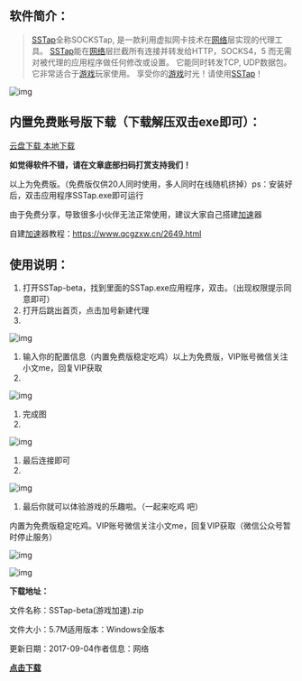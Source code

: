 ## 软件简介：

> [SSTap](https://www.qcgzxw.cn/tag/sstap)全称SOCKSTap, 是一款利用虚拟网卡技术在[网络](https://www.qcgzxw.cn/tag/网络)层实现的代理工具。 [SSTap](https://www.qcgzxw.cn/tag/sstap)能在[网络](https://www.qcgzxw.cn/tag/网络)层拦截所有连接并转发给HTTP，SOCKS4，5 而无需对被代理的应用程序做任何修改或设置。 它能同时转发TCP, UDP数据包。 它非常适合于[游戏](https://www.qcgzxw.cn/tag/游戏)玩家使用。 享受你的[游戏](https://www.qcgzxw.cn/tag/游戏)时光！请使用[SSTap](https://www.qcgzxw.cn/tag/sstap)！

![img](https://ask.qcloudimg.com/http-save/yehe-1041883/3yahpoirwj.png?imageView2/2/w/1620)

## 内置免费账号版下载（下载解压双击exe即可）：

[ 云盘下载](https://pan.lanzou.com/i0cvy9g)[ 本地下载](https://freed.ga/ShadowSocksR/SSTap-Free.zip)

**如觉得软件不错，请在文章底部扫码打赏支持我们！**

以上为免费版。（免费版仅供20人同时使用，多人同时在线随机挤掉）ps：安装好后，双击应用程序SSTap.exe即可运行

由于免费分享，导致很多小伙伴无法正常使用，建议大家自己搭建[加速](https://www.qcgzxw.cn/tag/加速)器

自建[加速](https://www.qcgzxw.cn/tag/加速)器教程：https://www.qcgzxw.cn/2649.html

## 使用说明：

1. 打开SSTap-beta，找到里面的SSTap.exe应用程序，双击。（出现权限提示同意即可）
2. 打开后跳出首页，点击加号新建代理
3. 

![img](https://ask.qcloudimg.com/http-save/yehe-1041883/853h0dwoza.png?imageView2/2/w/1620)

1. 输入你的配置信息（内置免费版稳定吃鸡）以上为免费版，VIP账号微信关注小文me，回复VIP获取
2. 

![img](https://ask.qcloudimg.com/http-save/yehe-1041883/pb8nu5k4dv.png?imageView2/2/w/1620)

1. 完成图
2. 

![img](https://ask.qcloudimg.com/http-save/yehe-1041883/zx9szjvk7q.png?imageView2/2/w/1620)

1. 最后连接即可
2. 

![img](https://ask.qcloudimg.com/http-save/yehe-1041883/8qvxaq809s.png?imageView2/2/w/1620)

1. 最后你就可以体验游戏的乐趣啦。（一起来吃鸡 吧）

内置为免费版稳定吃鸡。VIP账号微信关注小文me，回复VIP获取（微信公众号暂时停止服务）

![img](https://ask.qcloudimg.com/http-save/yehe-1041883/7yxnzncq5e.png?imageView2/2/w/1620)

![img](https://ask.qcloudimg.com/http-save/yehe-1041883/7yxnzncq5e.png?imageView2/2/w/1620)

**下载地址：**

文件名称：SSTap-beta(游戏加速).zip

文件大小：5.7M适用版本：Windows全版本

更新日期：2017-09-04作者信息：网络

[**点击下载**](https://www.qcgzxw.cn/download.php?id=2299) 
